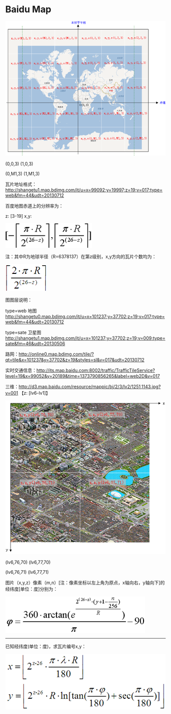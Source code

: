 #   Baidu Map

![Alt text](../assets/8.png)
    
(0,0,3)      (1,0,3)

(0,M1,3)    (1,M1,3)

瓦片地址格式：http://shangetu1.map.bdimg.com/it/u=x=99092;y=19997;z=19;v=017;type=web&fm=44&udt=20130712 

百度地图赤道上的分辨率为：

z: [3-19]    x,y:

![Alt text](../assets/9.png)

注：其中R为地球半径（R=6378137）在第z级别，x,y方向的瓦片个数均为：

![Alt text](../assets/10.png)

图图层说明：

type=web 地图   http://shangetu0.map.bdimg.com/it/u=x=101237;y=37702;z=19;v=017;type=web&fm=44&udt=20130712

type=sate 卫星图  http://shangetu1.map.bdimg.com/it/u=x=101237;y=37702;z=19;v=009;type=sate&fm=46&udt=20130506

路网：http://online0.map.bdimg.com/tile/?qt=tile&x=101237&y=37702&z=19&styles=sl&v=017&udt=20130712

实时交通信息：http://its.map.baidu.com:8002/traffic/TrafficTileService?level=19&x=99052&y=20189&time=1373790856265&label=web2D&v=017

三维：http://d3.map.baidu.com/resource/mappic/bj/2/3/lv2/1251,1143.jpg?v=001  【z: [lv6-lv1]】

![Alt text](../assets/11.png)

(lv6,76,70)    (lv6,77,70)

(lv6,76,71)    (lv6,77,71)

图片（x,y,z）像素（m,n）[注：像素坐标以左上角为原点，x轴向右，y轴向下]的经纬度[单位：度]分别为：

![Alt text](../assets/12.png)

-----------------------------------------------------------------------------

已知经纬度(单位：度)，求瓦片编号x,y：

![Alt text](../assets/13.png)







